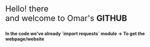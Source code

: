<p style="font-size: 25px">Hello! there<br/> and welcome to Omar's <b>GITHUB<b></p>
In the code we've already `import requests` module -> To get the webpage/website
